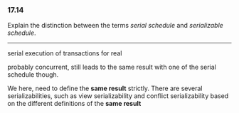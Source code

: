 ### 17.14

Explain the distinction between the terms <i>serial schedule</i> and <i>serializable schedule</i>.

---

serial execution of transactions for real   

probably concurrent, still leads to the same result with one of the serial schedule though.

We here, need to define the <b>same result</b> strictly. There are several serializabilities, such as view serializability and conflict serializability based on the different definitions of the <b>same result</b>